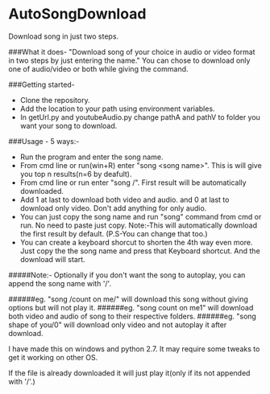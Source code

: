 # AutoSongDownload
Download song in just two steps.

###What it does-
"Download song of your choice in audio or video format in two steps by just entering the name."
You can chose to download only one of audio/video or both while giving the command. 

###Getting started-
* Clone the repository. 
* Add the location to your path using environment variables.
* In getUrl.py and youtubeAudio.py change pathA and pathV to folder you want your song to download.

###Usage - 5 ways:-
* Run the program and enter the song name.
* From cmd line or run(win+R) enter "song \<song name\>". This is will give you top
    n results(n=6 by deafult).
* From cmd line or run enter "song /<song name>". First result will be automatically downloaded.
* Add 1 at last to download both video and audio.
  and 0 at last to download only video.
  Don't add anything for only audio.
* You can just copy the song name and run "song" command from cmd or run. No
    need to paste just copy. Note:-This will automatically download the first result by default. (P.S-You
    can change that too.)
* You can create a keyboard shorcut to shorten the 4th way even more. Just copy the
    the song name and press that Keyboard shortcut. And the download will start.

#####Note:- Optionally if you don't want the song to autoplay, you can append the song name with '/'.

######eg. "song /count on me/"  will download this song without giving options but will not play it.
######eg. "song count on me1"   will download both video and audio of song to their respective folders.
######eg. "song shape of you/0" will download only video and not autoplay it after download.

I have made this on windows and python 2.7. It may require some tweaks to get it working on other OS.

If the file is already downloaded it will just play it(only if its not appended with '/'.)
